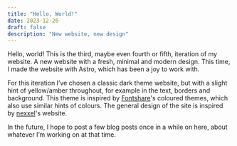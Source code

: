 ```yaml
---
title: "Hello, World!"
date: 2023-12-26
draft: false
description: "New website, new design"
---
```


Hello, world! This is the third, maybe even fourth or fifth, iteration
of my website. A new website with a fresh, minimal and modern design.
This time, I made the website with Astro, which has been a joy to work with.

For this iteration I’ve chosen a classic dark theme website, but with a slight
hint of yellow/amber throughout, for example in the text, borders and background.
This theme is inspired by [Fontshare](https://fontshare.com/)'s coloured themes,
which also use similar hints of colours. The general design of the site is
inspired by [nexxel](https://nexxel.dev/)'s website.

In the future, I hope to post a few blog posts once in a while on here, about
whatever I’m working on at that time.
